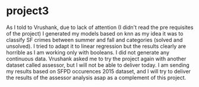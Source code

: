 # project3
As I told to Vrushank, due to lack of attention (I didn't read the pre requisites of the project) I generated my models based on knn as my idea it was to classify SF crimes between summer and fall and categories (solved and unsolved).
I tried to adapt it to linear regression but the results clearly are horrible as I am working only with booleans. I did not generate any continuous data.
Vrushank asked me to try the project again with another dataset called assessor, but I will not be able to deliver today.
I am sending my results based on SFPD occurences 2015 dataset, and I will try to deliver the results of the assessor analysis asap as a complement of this project.
